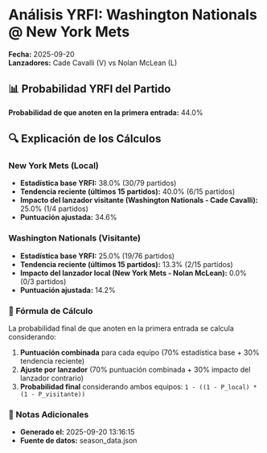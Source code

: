 # Análisis YRFI: Washington Nationals @ New York Mets

**Fecha:** 2025-09-20  
**Lanzadores:** Cade Cavalli (V) vs Nolan McLean (L)

## 📊 Probabilidad YRFI del Partido

**Probabilidad de que anoten en la primera entrada:** 44.0%

## 🔍 Explicación de los Cálculos

### New York Mets (Local)
- **Estadística base YRFI:** 38.0% (30/79 partidos)
- **Tendencia reciente (últimos 15 partidos):** 40.0% (6/15 partidos)
- **Impacto del lanzador visitante (Washington Nationals - Cade Cavalli):** 25.0% (1/4 partidos)
- **Puntuación ajustada:** 34.6%

### Washington Nationals (Visitante)
- **Estadística base YRFI:** 25.0% (19/76 partidos)
- **Tendencia reciente (últimos 15 partidos):** 13.3% (2/15 partidos)
- **Impacto del lanzador local (New York Mets - Nolan McLean):** 0.0% (0/3 partidos)
- **Puntuación ajustada:** 14.2%

### 📝 Fórmula de Cálculo

La probabilidad final de que anoten en la primera entrada se calcula considerando:
1. **Puntuación combinada** para cada equipo (70% estadística base + 30% tendencia reciente)
2. **Ajuste por lanzador** (70% puntuación combinada + 30% impacto del lanzador contrario)
3. **Probabilidad final** considerando ambos equipos: `1 - ((1 - P_local) * (1 - P_visitante))`

### 📌 Notas Adicionales

- **Generado el:** 2025-09-20 13:16:15
- **Fuente de datos:** season_data.json

